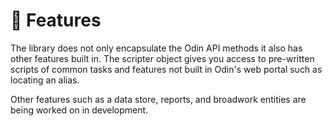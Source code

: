 # 🙌 Features

The library does not only encapsulate the Odin API methods it also has other features built in. The scripter object gives you access to pre-written scripts of common tasks and features not built in Odin's web portal such as locating an alias.&#x20;

Other features such as a data store, reports, and broadwork entities are being worked on in development.&#x20;
